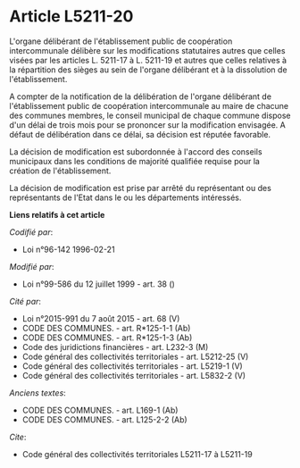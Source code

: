 # Article L5211-20

L'organe délibérant de l'établissement public de coopération intercommunale délibère sur les modifications statutaires autres
que celles visées par les articles L. 5211-17 à L. 5211-19 et autres que celles relatives à la répartition des sièges au sein
de l'organe délibérant et à la dissolution de l'établissement.

A compter de la notification de la délibération de l'organe délibérant de l'établissement public de coopération
intercommunale au maire de chacune des communes membres, le conseil municipal de chaque commune dispose d'un délai de trois
mois pour se prononcer sur la modification envisagée. A défaut de délibération dans ce délai, sa décision est réputée
favorable.

La décision de modification est subordonnée à l'accord des conseils municipaux dans les conditions de majorité qualifiée
requise pour la création de l'établissement.

La décision de modification est prise par arrêté du représentant ou des représentants de l'Etat dans le ou les départements
intéressés.

**Liens relatifs à cet article**

_Codifié par_:

  - Loi n°96-142 1996-02-21

_Modifié par_:

  - Loi n°99-586 du 12 juillet 1999 - art. 38 ()

_Cité par_:

  - Loi n°2015-991 du 7 août 2015 - art. 68 (V)
  - CODE DES COMMUNES. - art. R*125-1-1 (Ab)
  - CODE DES COMMUNES. - art. R*125-1-3 (Ab)
  - Code des juridictions financières - art. L232-3 (M)
  - Code général des collectivités territoriales - art. L5212-25 (V)
  - Code général des collectivités territoriales - art. L5219-1 (V)
  - Code général des collectivités territoriales - art. L5832-2 (V)

_Anciens textes_:

  - CODE DES COMMUNES. - art. L169-1 (Ab)
  - CODE DES COMMUNES. - art. L125-2-2 (Ab)

_Cite_:

  - Code général des collectivités territoriales L5211-17 à L5211-19
